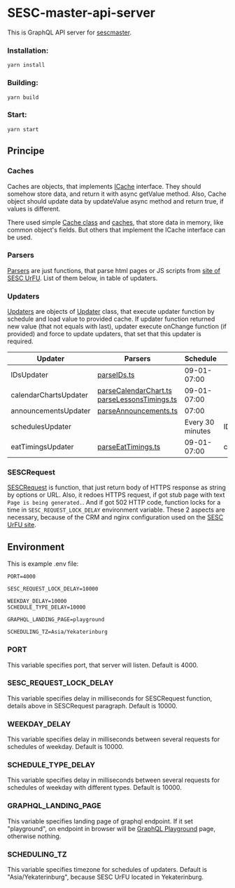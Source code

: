 # SESC-master-api-server

This is GraphQL API server for [sescmaster](https://sescmaster.ru).

### Installation:
```shell
yarn install
```

### Building:
```shell
yarn build
```

### Start:
```shell
yarn start
```

## Principe

### Caches
Caches are objects, that implements [ICache](src/utils/ICache.ts) interface. They should somehow store data, and return it with async getValue method. Also, Cache object should update data by updateValue async method and return true, if values is different.

There used simple [Cache class](src/utils/cache.ts) and [caches](src/caches.ts), that store data in memory, like common object's fields. But others that implement the ICache interface can be used.

### Parsers
[Parsers](src/sesc/parsers) are just functions, that parse html pages or JS scripts from [site of SESC UrFU](https://lyceum.urfu.ru). List of them below, in table of updaters. 

### Updaters
[Updaters](src/updaters.ts) are objects of [Updater](src/utils/updater.ts) class, that execute updater function by schedule and load value to provided cache. If updater function returned new value (that not equals with last), updater execute onChange function (if provided) and force to update updaters, that set that this updater is required. 

| Updater               | Parsers                                                                                                                           | Schedule         | Required              | link                                                                  |
|-----------------------|-----------------------------------------------------------------------------------------------------------------------------------|------------------|-----------------------|-----------------------------------------------------------------------|
| IDsUpdater            | [parseIDs.ts](src/sesc/parsers/parseIDs.ts)                                                                                       | 09-01-07:00      |                       | https://lyceum.urfu.ru/ucheba/raspisanie-zanjatii                     |
| calendarChartsUpdater | [parseCalendarChart.ts](src/sesc/parsers/parseCalendarChart.ts) [parseLessonsTimings.ts](src/sesc/parsers/parseLessonsTimings.ts) | 09-01-07:00      |                       | https://lyceum.urfu.ru/fileadmin/user_upload/scripts/zvonkiCalGraf.js |
| announcementsUpdater  | [parseAnnouncements.ts](src/sesc/parsers/parseAnnouncements.ts)                                                                   | 07:00            |                       | https://lyceum.urfu.ru/dopolnitelnye-stranicy/objavlenija             |
| schedulesUpdater      |                                                                                                                                   | Every 30 minutes | IDsUpdater            | https://lyceum.urfu.ru/ucheba/raspisanie-zanjatii                     |
| eatTimingsUpdater     | [parseEatTimings.ts](src/sesc/parsers/parseEatTimings.ts)                                                                         | 09-01-07:00      | calendarChartsUpdater | https://lyceum.urfu.ru/ucheba/godovoi-kalendarnyi-grafik              |

### SESCRequest
[SESCRequest](src/sesc/request.ts) is function, that just return body of HTTPS response as string by options or URL. Also, it redoes HTTPS request, if got stub page with text `Page is being generated.`. And if got 502 HTTP code, function locks for a time in `SESC_REQUEST_LOCK_DELAY` environment variable. These 2 aspects are necessary, because of the CRM and nginx configuration used on the [SESC UrFU site](https://lyceum.urfu.ru).

## Environment
This is example .env file:
```shell
PORT=4000

SESC_REQUEST_LOCK_DELAY=10000

WEEKDAY_DELAY=10000
SCHEDULE_TYPE_DELAY=10000

GRAPHQL_LANDING_PAGE=playground

SCHEDULING_TZ=Asia/Yekaterinburg
```
### PORT
This variable specifies port, that server will listen. Default is 4000.

### SESC_REQUEST_LOCK_DELAY
This variable specifies delay in milliseconds for SESCRequest function, details above in SESCRequest paragraph. Default is 10000.

### WEEKDAY_DELAY
This variable specifies delay in milliseconds between several requests for schedules of weekday. Default is 10000.

### SCHEDULE_TYPE_DELAY
This variable specifies delay in milliseconds between several requests for schedules of weekday with different types. Default is 10000.

### GRAPHQL_LANDING_PAGE
This variable specifies landing page of graphql endpoint. If it set "playground", on endpoint in browser will be [GraphQL Playground](https://www.apollographql.com/docs/apollo-server/v2/testing/graphql-playground) page, otherwise nothing.

### SCHEDULING_TZ
This variable specifies timezone for schedules of updaters. Default is "Asia/Yekaterinburg", because SESC UrFU located in Yekaterinburg. 
